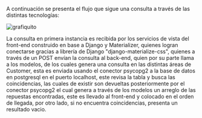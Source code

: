A continuación se presenta el flujo que sigue una consulta a través de las distintas tecnologías:

![grafiquito](https://user-images.githubusercontent.com/22055735/32150174-152129c0-bcee-11e7-9565-6809c97fa09a.png)

La consulta en primera instancia es recibida por los servicios de vista del front-end construido en base a Django y Materializer, quienes logran conectarse gracias a librería de Django
"django-materialize-css", quienes a través de un POST envían la consulta al back-end, quien por su parte llama a los modelos, de los cuales genera una consulta
en las distintas áreas de Customer, esta es enviada usando el conector psycopg2 a la base de datos en postgresql en el puerto localhost, este revisa la tabla y busca las coincidencias, las
cuales de existir son devueltas posteriormente por el conector psycopg2 el cual genera a través de los modelos un arreglo de las repuestas encontradas, este es llevado al front-end y colocado
en el orden de llegada, por otro lado, si no encuentra coincidencias, presenta un resultado vacio.